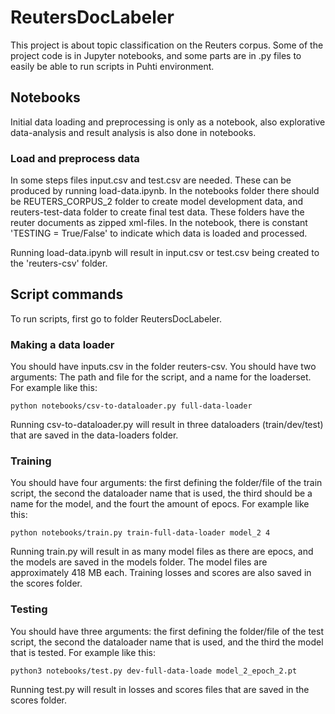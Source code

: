 # ReutersDocLabeler
This project is about topic classification on the Reuters corpus. Some of the project code is in Jupyter notebooks, and some parts are in .py files to easily be able to run scripts in Puhti environment.

## Notebooks

Initial data loading and preprocessing is only as a notebook, also explorative data-analysis and result analysis is also done in notebooks.

### Load and preprocess data

In some steps files input.csv and test.csv are needed. These can be produced by running load-data.ipynb. In the notebooks folder there should be REUTERS_CORPUS_2 folder to create model development data, and reuters-test-data folder to create final test data. These folders have the reuter documents as zipped xml-files. In the notebook, there is constant 'TESTING = True/False' to indicate which data is loaded and processed.

Running load-data.ipynb will result in input.csv or test.csv being created to the 'reuters-csv' folder.


##  Script commands

To run scripts, first go to folder ReutersDocLabeler.

### Making a data loader

You should have inputs.csv in the folder reuters-csv. You should have two arguments: The path and file for the script, and a name for the loaderset. For example like this:

```
python notebooks/csv-to-dataloader.py full-data-loader
``` 

Running csv-to-dataloader.py will result in three dataloaders (train/dev/test) that are saved in the data-loaders folder.
### Training

You should have four arguments: the first defining the folder/file of the train script, the second the dataloader name that is used, the third should be a name for the model, and the fourt the amount of epocs.
For example like this:

```
python notebooks/train.py train-full-data-loader model_2 4
``` 

Running train.py will result in as many model files as there are epocs, and the models are saved in the models folder. The model files are approximately 418 MB each. Training losses and scores are also saved in the scores folder.

### Testing

You should have three arguments: the first defining the folder/file of the test script, the second the dataloader name that is used, and the third the model that is tested. For example like this:

```
python3 notebooks/test.py dev-full-data-loade model_2_epoch_2.pt
```

Running test.py will result in losses and scores files that are saved in the scores folder.

